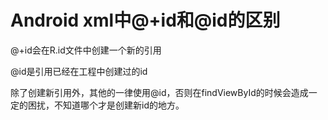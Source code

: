 # Android xml中@+id和@id的区别

@+id会在R.id文件中创建一个新的引用

@id是引用已经在工程中创建过的id



除了创建新引用外，其他的一律使用@id，否则在findViewById的时候会造成一定的困扰，不知道哪个才是创建新id的地方。

